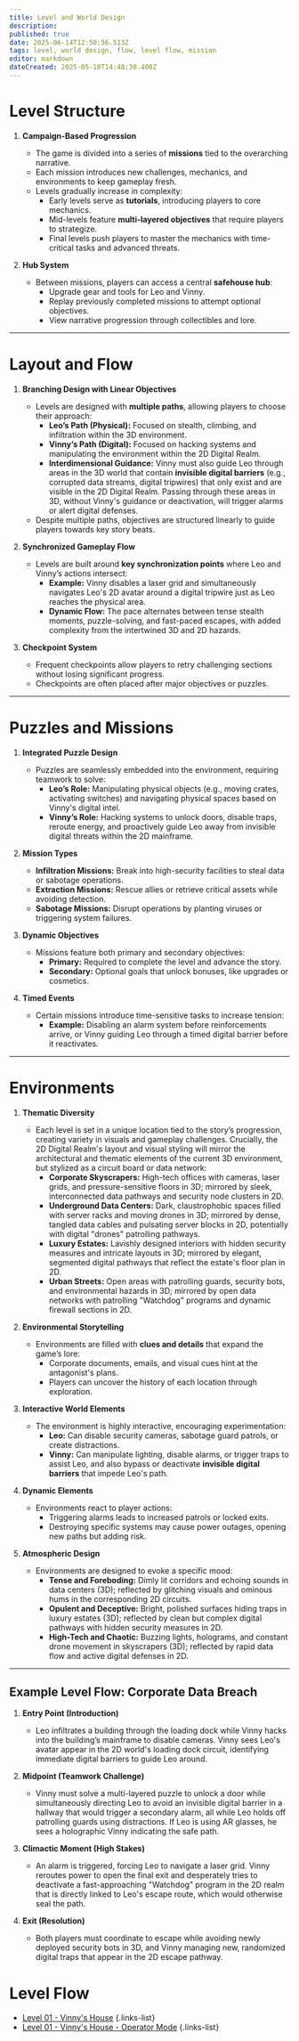 ```yaml
---
title: Level and World Design
description: 
published: true
date: 2025-06-14T12:50:56.513Z
tags: level, world design, flow, level flow, mission
editor: markdown
dateCreated: 2025-05-10T14:48:30.408Z
---
```


# Level Structure

1.  **Campaign-Based Progression**
    * The game is divided into a series of **missions** tied to the overarching narrative.
    * Each mission introduces new challenges, mechanics, and environments to keep gameplay fresh.
    * Levels gradually increase in complexity:
        * Early levels serve as **tutorials**, introducing players to core mechanics.
        * Mid-levels feature **multi-layered objectives** that require players to strategize.
        * Final levels push players to master the mechanics with time-critical tasks and advanced threats.

2.  **Hub System**
    * Between missions, players can access a central **safehouse hub**:
        * Upgrade gear and tools for Leo and Vinny.
        * Replay previously completed missions to attempt optional objectives.
        * View narrative progression through collectibles and lore.

---

# **Layout and Flow**

1.  **Branching Design with Linear Objectives**
    * Levels are designed with **multiple paths**, allowing players to choose their approach:
        * **Leo’s Path (Physical):** Focused on stealth, climbing, and infiltration within the 3D environment.
        * **Vinny’s Path (Digital):** Focused on hacking systems and manipulating the environment within the 2D Digital Realm.
        * **Interdimensional Guidance:** Vinny must also guide Leo through areas in the 3D world that contain **invisible digital barriers** (e.g., corrupted data streams, digital tripwires) that only exist and are visible in the 2D Digital Realm. Passing through these areas in 3D, without Vinny's guidance or deactivation, will trigger alarms or alert digital defenses.
    * Despite multiple paths, objectives are structured linearly to guide players towards key story beats.

2.  **Synchronized Gameplay Flow**
    * Levels are built around **key synchronization points** where Leo and Vinny’s actions intersect:
        * **Example:** Vinny disables a laser grid and simultaneously navigates Leo's 2D avatar around a digital tripwire just as Leo reaches the physical area.
        * **Dynamic Flow:** The pace alternates between tense stealth moments, puzzle-solving, and fast-paced escapes, with added complexity from the intertwined 3D and 2D hazards.

3.  **Checkpoint System**
    * Frequent checkpoints allow players to retry challenging sections without losing significant progress.
    * Checkpoints are often placed after major objectives or puzzles.

---

# **Puzzles and Missions**

1.  **Integrated Puzzle Design**
    * Puzzles are seamlessly embedded into the environment, requiring teamwork to solve:
        * **Leo’s Role:** Manipulating physical objects (e.g., moving crates, activating switches) and navigating physical spaces based on Vinny's digital intel.
        * **Vinny’s Role:** Hacking systems to unlock doors, disable traps, reroute energy, and proactively guide Leo away from invisible digital threats within the 2D mainframe.

2.  **Mission Types**
    * **Infiltration Missions:** Break into high-security facilities to steal data or sabotage operations.
    * **Extraction Missions:** Rescue allies or retrieve critical assets while avoiding detection.
    * **Sabotage Missions:** Disrupt operations by planting viruses or triggering system failures.

3.  **Dynamic Objectives**
    * Missions feature both primary and secondary objectives:
        * **Primary:** Required to complete the level and advance the story.
        * **Secondary:** Optional goals that unlock bonuses, like upgrades or cosmetics.

4.  **Timed Events**
    * Certain missions introduce time-sensitive tasks to increase tension:
        * **Example:** Disabling an alarm system before reinforcements arrive, or Vinny guiding Leo through a timed digital barrier before it reactivates.

---

# **Environments**

1.  **Thematic Diversity**
    * Each level is set in a unique location tied to the story’s progression, creating variety in visuals and gameplay challenges. Crucially, the 2D Digital Realm's layout and visual styling will mirror the architectural and thematic elements of the current 3D environment, but stylized as a circuit board or data network:
        * **Corporate Skyscrapers:** High-tech offices with cameras, laser grids, and pressure-sensitive floors in 3D; mirrored by sleek, interconnected data pathways and security node clusters in 2D.
        * **Underground Data Centers:** Dark, claustrophobic spaces filled with server racks and moving drones in 3D; mirrored by dense, tangled data cables and pulsating server blocks in 2D, potentially with digital "drones" patrolling pathways.
        * **Luxury Estates:** Lavishly designed interiors with hidden security measures and intricate layouts in 3D; mirrored by elegant, segmented digital pathways that reflect the estate's floor plan in 2D.
        * **Urban Streets:** Open areas with patrolling guards, security bots, and environmental hazards in 3D; mirrored by open data networks with patrolling "Watchdog" programs and dynamic firewall sections in 2D.

2.  **Environmental Storytelling**
    * Environments are filled with **clues and details** that expand the game’s lore:
        * Corporate documents, emails, and visual cues hint at the antagonist's plans.
        * Players can uncover the history of each location through exploration.

3.  **Interactive World Elements**
    * The environment is highly interactive, encouraging experimentation:
        * **Leo:** Can disable security cameras, sabotage guard patrols, or create distractions.
        * **Vinny:** Can manipulate lighting, disable alarms, or trigger traps to assist Leo, and also bypass or deactivate **invisible digital barriers** that impede Leo's path.

4.  **Dynamic Elements**
    * Environments react to player actions:
        * Triggering alarms leads to increased patrols or locked exits.
        * Destroying specific systems may cause power outages, opening new paths but adding risk.

5.  **Atmospheric Design**
    * Environments are designed to evoke a specific mood:
        * **Tense and Foreboding:** Dimly lit corridors and echoing sounds in data centers (3D); reflected by glitching visuals and ominous hums in the corresponding 2D circuits.
        * **Opulent and Deceptive:** Bright, polished surfaces hiding traps in luxury estates (3D); reflected by clean but complex digital pathways with hidden security measures in 2D.
        * **High-Tech and Chaotic:** Buzzing lights, holograms, and constant drone movement in skyscrapers (3D); reflected by rapid data flow and active digital defenses in 2D.

---

## **Example Level Flow: Corporate Data Breach**

1.  **Entry Point (Introduction)**
    * Leo infiltrates a building through the loading dock while Vinny hacks into the building’s mainframe to disable cameras. Vinny sees Leo's avatar appear in the 2D world's loading dock circuit, identifying immediate digital barriers to guide Leo around.

2.  **Midpoint (Teamwork Challenge)**
    * Vinny must solve a multi-layered puzzle to unlock a door while simultaneously directing Leo to avoid an invisible digital barrier in a hallway that would trigger a secondary alarm, all while Leo holds off patrolling guards using distractions. If Leo is using AR glasses, he sees a holographic Vinny indicating the safe path.

3.  **Climactic Moment (High Stakes)**
    * An alarm is triggered, forcing Leo to navigate a laser grid. Vinny reroutes power to open the final exit and desperately tries to deactivate a fast-approaching "Watchdog" program in the 2D realm that is directly linked to Leo's escape route, which would otherwise seal the path.

4.  **Exit (Resolution)**
    * Both players must coordinate to escape while avoiding newly deployed security bots in 3D, and Vinny managing new, randomized digital traps that appear in the 2D escape pathway.

# Level Flow

- [Level 01 - Vinny's House](/level-and-world-design/level01)
{.links-list}
- [Level 01 - Vinny's House - Operator Mode](/level-and-world-design/level01opmode)
{.links-list}